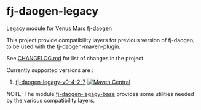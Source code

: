# fj-daogen-legacy

Legacy module for Venus Mars [fj-daogen](https://github.com/fugerit-org/fj-daogen)

This project provide compatibility layers for previous version of fj-daogen, to be used with the fj-daogen-maven-plugin.

See [CHANGELOG.md](CHANGELOG.md) for list of changes in the project.

Currently supported versions are : 
1. [fj-daogen-legagy-v0-4-2-7](fj-daogen-legacy-v0-4-2-7/README.md) [![Maven Central](https://img.shields.io/maven-central/v/org.fugerit.java/fj-daogen-legacy-v0-4-2-7.svg)](https://mvnrepository.com/artifact/org.fugerit.java/fj-daogen-legacy-v0-4-2-7)

NOTE: The module [fj-daogen-legagy-base](fj-daogen-legagy-base/README.md) provides some utilities needed by the various compatibility layers.
